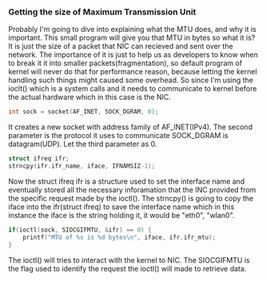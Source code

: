 ### Getting the size of Maximum Transmission Unit ###

Probably I'm going to dive into explaining what the MTU does, and why it is important.
This small program will give you that MTU in bytes so what it is? It is just the size
of a packet that NIC can recieved and sent over the network. The importance of it is just
to help us as developers to know when to break it it into smaller packets(fragmentation),
so default program of kernel will never do that for performance reason, because letting
the kernel handling such things might caused some overhead. So since I'm using the ioclt()
which is a system calls and it needs to communicate to kernel before the actual hardware
which in this case is the NIC.

```c
int sock = socket(AF_INET, SOCK_DGRAM, 0);
```

It creates a new socket with address family of AF_INET(IPv4). The second parameter is the
protocol it uses to communicate SOCK_DGRAM is datagram(UDP). Let the third parameter as 0.

```c
struct ifreq ifr;
strncpy(ifr.ifr_name, iface, IFNAMSIZ-1);
```

Now the struct ifreq ifr is a structure used to set the interface name and eventually stored
all the necessary inforamation that the INC provided from the specific request made by the
ioctl(). The strncpy() is going to copy the iface into the ifr(struct ifreq) to save the
interface name which in this instance the iface is the string holding it, it would be "eth0",
"wlan0".

```c
if(ioctl(sock, SIOCGIFMTU, &ifr) == 0) {
    printf("MTU of %s is %d bytes\n", iface, ifr.ifr_mtu);
}
```

The ioctl() will tries to interact with the kernel to NIC. The SIOCGIFMTU is the flag used to
identify the request the ioctl() will made to retrieve data.
